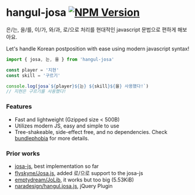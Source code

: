 hangul-josa [![NPM Version]][NPM Link]
========
은/는, 을/를, 이/가, 와/과, 로/으로 처리를 현대적인 javascript 문법으로 편하게
해보아요.

Let's handle Korean postposition with ease using modern javascript syntax!

```javascript
import { josa, 는, 을 } from 'hangul-josa'

const player = '지현'
const skill = '구르기'

console.log(josa`${player}${는} ${skill}${을} 사용했다!`)
// 지현은 구르기를 사용했다!
```

### Features
- Fast and lightweight (Gzipped size &lt; 500B)
- Utilizes modern JS, easy and simple to use
- Tree-shakeable, side-effect free, and no dependencies. Check [bundlephobia]
  for more details.

### Prior works
- [josa-js](https://github.com/e-/Josa.js), best implementation so far
- [flyskyne/Josa.js](https://github.com/flyskyne/Josa.js), added 로/으로 support to the josa-js
- [emptydream/JoLib](https://github.com/emptydream/JoLib), it works but too big (5.53KiB)
- [naradesign/hangul.josa.js](https://github.com/naradesign/hangul.josa.js), jQuery Plugin

[NPM Version]: https://badgen.net/npm/v/hangul-josa
[NPM Link]: https://www.npmjs.com/package/hangul-josa

[bundlephobia]: https://bundlephobia.com/result?p=hangul-josa
